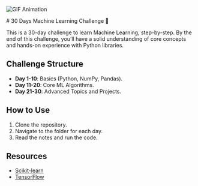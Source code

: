 <p>
  <img align="center" src="https://protoinfrastack-myfirstbucketb8884501-fnnzvxt2ee5v.s3.amazonaws.com/lAeXN1za8y45Vidyt7JGGcJgewRAXsrDjyRu.gif" alt="GIF Animation" ,hight="300",width="500"/>
</p>
# 30 Days Machine Learning Challenge 🚀

This is a 30-day challenge to learn Machine Learning, step-by-step. By the end of this challenge, you’ll have a solid understanding of core concepts and hands-on experience with Python libraries.

## Challenge Structure
- **Day 1-10**: Basics (Python, NumPy, Pandas).
- **Day 11-20**: Core ML Algorithms.
- **Day 21-30**: Advanced Topics and Projects.

## How to Use
1. Clone the repository.
2. Navigate to the folder for each day.
3. Read the notes and run the code.

## Resources
- [Scikit-learn](https://scikit-learn.org/)
- [TensorFlow](https://www.tensorflow.org/)

